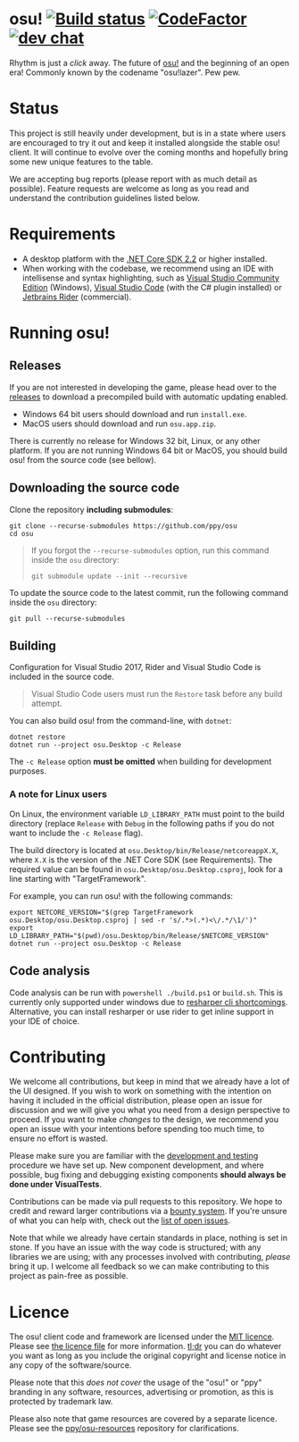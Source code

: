 # osu! [![Build status](https://ci.appveyor.com/api/projects/status/u2p01nx7l6og8buh?svg=true)](https://ci.appveyor.com/project/peppy/osu)  [![CodeFactor](https://www.codefactor.io/repository/github/ppy/osu/badge)](https://www.codefactor.io/repository/github/ppy/osu) [![dev chat](https://discordapp.com/api/guilds/188630481301012481/widget.png?style=shield)](https://discord.gg/ppy)

Rhythm is just a *click* away. The future of [osu!](https://osu.ppy.sh) and the beginning of an open era! Commonly known by the codename "osu!lazer". Pew pew.

# Status

This project is still heavily under development, but is in a state where users are encouraged to try it out and keep it installed alongside the stable osu! client. It will continue to evolve over the coming months and hopefully bring some new unique features to the table.

We are accepting bug reports (please report with as much detail as possible). Feature requests are welcome as long as you read and understand the contribution guidelines listed below.

# Requirements

- A desktop platform with the [.NET Core SDK 2.2](https://www.microsoft.com/net/learn/get-started) or higher installed.
- When working with the codebase, we recommend using an IDE with intellisense and syntax highlighting, such as [Visual Studio Community Edition](https://www.visualstudio.com/) (Windows), [Visual Studio Code](https://code.visualstudio.com/) (with the C# plugin installed) or [Jetbrains Rider](https://www.jetbrains.com/rider/) (commercial).

# Running osu!

## Releases

If you are not interested in developing the game, please head over to the [releases](https://github.com/ppy/osu/releases) to download a precompiled build with automatic updating enabled.

- Windows 64 bit users should download and run `install.exe`.
- MacOS users should download and run `osu.app.zip`.

There is currently no release for Windows 32 bit, Linux, or any other platform. If you are not running Windows 64 bit or MacOS, you should build osu! from the source code (see bellow).

## Downloading the source code

Clone the repository **including submodules**:

```
git clone --recurse-submodules https://github.com/ppy/osu
cd osu
```

> If you forgot the `--recurse-submodules` option, run this command inside the `osu` directory:
>
> `git submodule update --init --recursive`

To update the source code to the latest commit, run the following command inside the `osu` directory:

```
git pull --recurse-submodules
```

## Building

Configuration for Visual Studio 2017, Rider and Visual Studio Code is included in the source code.

> Visual Studio Code users must run the `Restore` task before any build attempt.

You can also build osu! from the command-line, with `dotnet`:

```
dotnet restore
dotnet run --project osu.Desktop -c Release
```

The `-c Release` option **must be omitted** when building for development purposes.

### A note for Linux users

On Linux, the environment variable `LD_LIBRARY_PATH` must point to the build directory (replace `Release` with `Debug` in the following paths if you do not want to include the `-c Release` flag).

The build directory is located at `osu.Desktop/bin/Release/netcoreappX.X`, where `X.X` is the version of the .NET Core SDK (see Requirements). The required value can be found in `osu.Desktop/osu.Desktop.csproj`, look for a line starting with "TargetFramework".

For example, you can run osu! with the following commands:

```
export NETCORE_VERSION="$(grep TargetFramework osu.Desktop/osu.Desktop.csproj | sed -r 's/.*>(.*)<\/.*/\1/')"
export LD_LIBRARY_PATH="$(pwd)/osu.Desktop/bin/Release/$NETCORE_VERSION"
dotnet run --project osu.Desktop -c Release
```

## Code analysis

Code analysis can be run with `powershell ./build.ps1` or `build.sh`. This is currently only supported under windows due to [resharper cli shortcomings](https://youtrack.jetbrains.com/issue/RSRP-410004). Alternative, you can install resharper or use rider to get inline support in your IDE of choice.

# Contributing

We welcome all contributions, but keep in mind that we already have a lot of the UI designed. If you wish to work on something with the intention on having it included in the official distribution, please open an issue for discussion and we will give you what you need from a design perspective to proceed. If you want to make *changes* to the design, we recommend you open an issue with your intentions before spending too much time, to ensure no effort is wasted.

Please make sure you are familiar with the [development and testing](https://github.com/ppy/osu-framework/wiki/Development-and-Testing) procedure we have set up. New component development, and where possible, bug fixing and debugging existing components **should always be done under VisualTests**.

Contributions can be made via pull requests to this repository. We hope to credit and reward larger contributions via a [bounty system](https://www.bountysource.com/teams/ppy). If you're unsure of what you can help with, check out the [list of open issues](https://github.com/ppy/osu/issues).

Note that while we already have certain standards in place, nothing is set in stone. If you have an issue with the way code is structured; with any libraries we are using; with any processes involved with contributing, *please* bring it up. I welcome all feedback so we can make contributing to this project as pain-free as possible.

# Licence

The osu! client code and framework are licensed under the [MIT licence](https://opensource.org/licenses/MIT). Please see [the licence file](LICENCE) for more information. [tl;dr](https://tldrlegal.com/license/mit-license) you can do whatever you want as long as you include the original copyright and license notice in any copy of the software/source.

Please note that this *does not cover* the usage of the "osu!" or "ppy" branding in any software, resources, advertising or promotion, as this is protected by trademark law.

Please also note that game resources are covered by a separate licence. Please see the [ppy/osu-resources](https://github.com/ppy/osu-resources) repository for clarifications.
